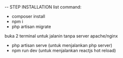 -- STEP INSTALLATION
list command:
- composer install
- npm i
- php artisan migrate

buka 2 terminal untuk jalanin tanpa server apache/nginx
- php artisan serve (untuk menjalankan php server)
- npm run dev (untuk menjalankan reactjs hot reload)
